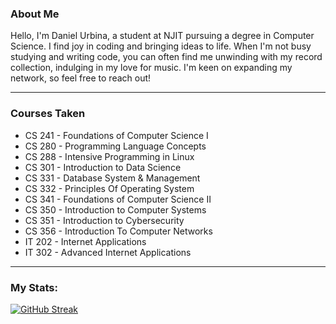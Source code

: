 ### About Me
Hello, I'm Daniel Urbina, a student at NJIT pursuing a degree in Computer Science. I find joy in coding and bringing ideas to life. When I'm not busy studying and writing code, you can often find me unwinding with my record collection, indulging in my love for music. I'm keen on expanding my network, so feel free to reach out!

---
### Courses Taken
- CS 241 - Foundations of Computer Science I
- CS 280 - Programming Language Concepts
- CS 288 - Intensive Programming in Linux
- CS 301 - Introduction to Data Science
- CS 331 - Database System & Management
- CS 332 - Principles Of Operating System
- CS 341 - Foundations of Computer Science II
- CS 350 - Introduction to Computer Systems
- CS 351 - Introduction to Cybersecurity
- CS 356 - Introduction To Computer Networks
- IT 202 - Internet Applications
- IT 302 - Advanced Internet Applications

---
### My Stats:
[![GitHub Streak](http://github-readme-streak-stats.herokuapp.com?user=danielxurbina&theme=elegant&border_radius=45&mode=weekly&card_width=500)](https://git.io/streak-stats)
